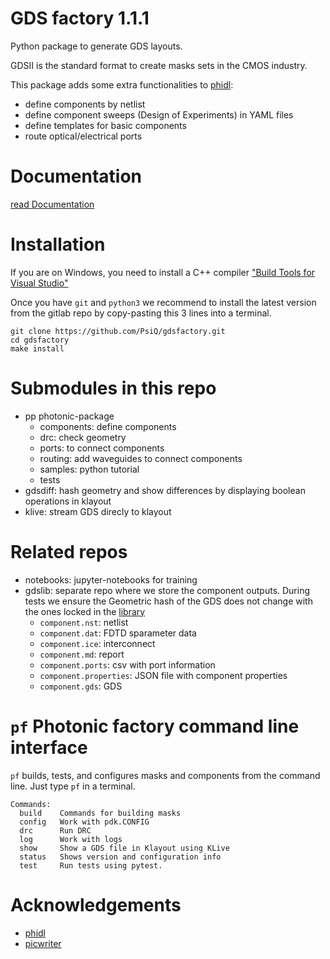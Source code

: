 # GDS factory 1.1.1

Python package to generate GDS layouts.

GDSII is the standard format to create masks sets in the CMOS industry.

This package adds some extra functionalities to [phidl](https://github.com/amccaugh/phidl):

- define components by netlist
- define component sweeps (Design of Experiments) in YAML files
- define templates for basic components
- route optical/electrical ports

# Documentation

[read Documentation](https://gdsfactory.readthedocs.io/en/latest/intro.html)

# Installation

If you are on Windows, you need to install a C++ compiler ["Build Tools for Visual Studio"](https://www.visualstudio.com/downloads/#build-tools-for-visual-studio-2017)

Once you have `git` and `python3` we recommend to install the latest version from the gitlab repo by copy-pasting this 3 lines into a terminal.

```
git clone https://github.com/PsiQ/gdsfactory.git
cd gdsfactory
make install
```

# Submodules in this repo

- pp photonic-package
  - components: define components
  - drc: check geometry
  - ports: to connect components
  - routing: add waveguides to connect components
  - samples: python tutorial
  - tests
- gdsdiff: hash geometry and show differences by displaying boolean operations in klayout
- klive: stream GDS direcly to klayout

# Related repos

- notebooks: jupyter-notebooks for training
- gdslib: separate repo where we store the component outputs. During tests we ensure the Geometric hash of the GDS does not change with the ones locked in the [library](https://github.com/PsiQ/gdslib)
  - `component.nst`: netlist
  - `component.dat`: FDTD sparameter data
  - `component.ice`: interconnect
  - `component.md`: report
  - `component.ports`: csv with port information
  - `component.properties`: JSON file with component properties
  - `component.gds`: GDS

# `pf` Photonic factory command line interface

`pf` builds, tests, and configures masks and components from the command line. Just type `pf` in a terminal.

```
Commands:
  build    Commands for building masks
  config   Work with pdk.CONFIG
  drc      Run DRC
  log      Work with logs
  show     Show a GDS file in Klayout using KLive
  status   Shows version and configuration info
  test     Run tests using pytest.
```

# Acknowledgements

- [phidl](https://github.com/amccaugh/phidl)
- [picwriter](https://github.com/DerekK88/PICwriter)
